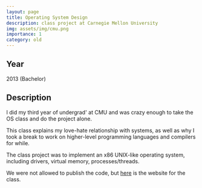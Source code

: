 ```yaml
---
layout: page
title: Operating System Design
description: class project at Carnegie Mellon University 
img: assets/img/cmu.png
importance: 1
category: old 
---
```


## Year

2013 (Bachelor)

## Description

I did my third year of undergrad' at CMU and was crazy enough to take the OS class and do the project alone.

This class explains my love-hate relationship with systems, as well as why I took a break to work on higher-level programming languages and compilers for while.

The class project was to implement an x86 UNIX-like operating system, including drivers, virtual memory, processes/threads.

We were not allowed to publish the code, but <a href='https://www.cs.cmu.edu/~410/'>here</a> is the website for the class.

